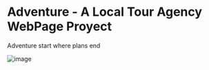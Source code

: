 ﻿#  Adventure - A Local Tour Agency WebPage Proyect
 
 Adventure start where plans end

 ![image](https://drive.google.com/uc?export=view&id=11dpzZlHhONOPKxcrwuQHT115evl0qJHw)
 

